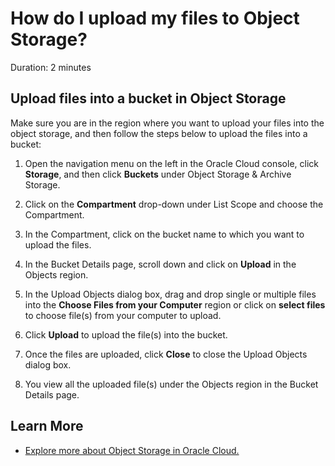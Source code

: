 # How do I upload my files to Object Storage?

Duration: 2 minutes

## Upload files into a bucket in Object Storage

Make sure you are in the region where you want to upload your files into the object storage, and then follow the steps below to upload the files into a bucket:

1. Open the navigation menu on the left in the Oracle Cloud console, click **Storage**, and then click **Buckets** under Object Storage & Archive Storage.

2. Click on the **Compartment** drop-down under List Scope and choose the Compartment.

3. In the Compartment, click on the bucket name to which you want to upload the files.

4. In the Bucket Details page, scroll down and click on **Upload** in the Objects region.

5. In the Upload Objects dialog box, drag and drop single or multiple files into the **Choose Files from your Computer** region or click on **select files** to choose file(s) from your computer to upload.

6. Click **Upload** to upload the file(s) into the bucket.

7. Once the files are uploaded, click **Close** to close the Upload Objects dialog box.

8. You view all the uploaded file(s) under the Objects region in the Bucket Details page.

## Learn More

* [Explore more about Object Storage in Oracle Cloud.](https://docs.oracle.com/en-us/iaas/Content/Object/home.htm)